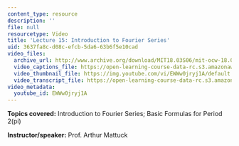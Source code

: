```yaml
---
content_type: resource
description: ''
file: null
resourcetype: Video
title: 'Lecture 15: Introduction to Fourier Series'
uid: 3637fa8c-d08c-efcb-5da6-63b6f5e10cad
video_files:
  archive_url: http://www.archive.org/download/MIT18.03S06/mit-ocw-18.03-lec15-14mar2003-220k.mp4
  video_captions_file: https://open-learning-course-data-rc.s3.amazonaws.com/18-03-differential-equations-spring-2010/b69e0ad1183e506396b7f41cc0491934_EWWw0jryj1A.vtt
  video_thumbnail_file: https://img.youtube.com/vi/EWWw0jryj1A/default.jpg
  video_transcript_file: https://open-learning-course-data-rc.s3.amazonaws.com/18-03-differential-equations-spring-2010/0784391527930f24806e3df312c258db_EWWw0jryj1A.pdf
video_metadata:
  youtube_id: EWWw0jryj1A
---
```


**Topics covered:** Introduction to Fourier Series; Basic Formulas for Period 2(pi)

**Instructor/speaker:** Prof. Arthur Mattuck